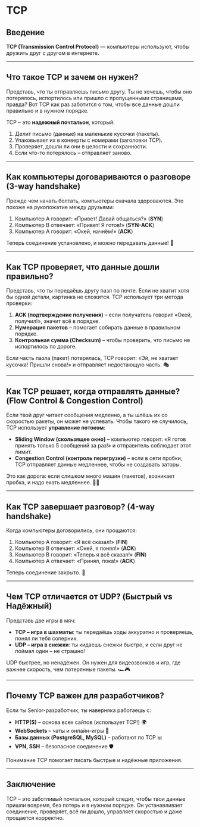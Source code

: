# TCP

## Введение
**TCP (Transmission Control Protocol)** — компьютеры используют, чтобы дружить друг с другом в интернете.

---

## Что такое TCP и зачем он нужен?
Представь, что ты отправляешь письмо другу. Ты не хочешь, чтобы оно потерялось, испортилось или пришло с пропущенными страницами, правда? Вот TCP как раз заботится о том, чтобы все данные дошли правильно и в нужном порядке.

TCP – это **надежный почтальон**, который:
1. Делит письмо (данные) на маленькие кусочки (пакеты).
2. Упаковывает их в конверты с номерами (заголовки TCP).
3. Проверяет, дошли ли они в целости и сохранности.
4. Если что-то потерялось – отправляет заново.

---

## Как компьютеры договариваются о разговоре (3-way handshake)
Прежде чем начать болтать, компьютеры сначала здороваются. Это похоже на рукопожатие между друзьями:

1. Компьютер A говорит: «Привет! Давай общаться?» (**SYN**)
2. Компьютер B отвечает: «Привет! Я готов!» (**SYN-ACK**)
3. Компьютер A говорит: «Окей, начнём!» (**ACK**)

Теперь соединение установлено, и можно передавать данные! 🎉

---

## Как TCP проверяет, что данные дошли правильно?
Представь, что ты передаёшь другу пазл по почте. Если не хватит хотя бы одной детали, картинка не сложится. TCP использует три метода проверки:

1. **ACK (подтверждение получения)** – если получатель говорит «Окей, получил!», значит всё в порядке.
2. **Нумерация пакетов** – помогает собирать данные в правильном порядке.
3. **Контрольная сумма (Checksum)** – чтобы проверить, что письмо не испортилось по дороге.

Если часть пазла (пакет) потерялась, TCP говорит: «Эй, не хватает кусочка! Пришли снова!» и отправляет недостающую часть. 🎭

---

## Как TCP решает, когда отправлять данные? (Flow Control & Congestion Control)
Если твой друг читает сообщения медленно, а ты шлёшь их со скоростью ракеты, он может не успевать. Чтобы такого не случилось, TCP использует **управление потоком**:

- **Sliding Window (скользящее окно)** – компьютер говорит: «Я готов принять только 5 сообщений за раз!» и отправитель соблюдает этот лимит.
- **Congestion Control (контроль перегрузки)** – если в сети пробки, TCP отправляет данные медленнее, чтобы не создавать заторы.

Это как дорога: если слишком много машин (пакетов), возникает пробка, и надо ехать медленнее. 🚗🚦

---

## Как TCP завершает разговор? (4-way handshake)
Когда компьютеры договорились, они прощаются:

1. Компьютер A говорит: «Я всё сказал!» (**FIN**)
2. Компьютер B отвечает: «Окей, я понял!» (**ACK**)
3. Компьютер B говорит: «Теперь я всё сказал!» (**FIN**)
4. Компьютер A отвечает: «Принял, пока!» (**ACK**)

Теперь соединение закрыто. 🎤

---

## Чем TCP отличается от UDP? (Быстрый vs Надёжный)
Представь две игры в мяч:

- **TCP – игра в шахматы**: ты передаёшь ходы аккуратно и проверяешь, понял ли тебя соперник.
- **UDP – игра в снежки**: ты кидаешь снежки быстро, и если друг не поймал один – не страшно!

UDP быстрее, но ненадёжен. Он нужен для видеозвонков и игр, где важнее скорость, чем потерянные пакеты. 🏎️🎮

---

## Почему TCP важен для разработчиков?
Если ты Senior-разработчик, ты наверняка работаешь с:
- **HTTP(S)** – основа всех сайтов (использует TCP!) 🌍
- **WebSockets** – чаты и онлайн-игры 🔄
- **Базы данных (PostgreSQL, MySQL)** – работают по TCP 📊
- **VPN, SSH** – безопасное соединение 🛡️

Понимание TCP помогает писать быстрые и надёжные приложения. 

---

## Заключение
TCP – это заботливый почтальон, который следит, чтобы твои данные пришли вовремя, без потерь и в нужном порядке. Он устанавливает соединение, проверяет, всё ли дошло, управляет скоростью и даже прощается корректно. 
